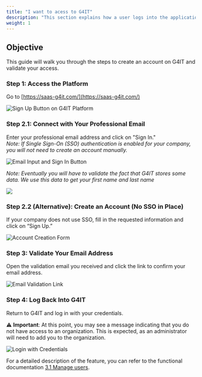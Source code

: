 ```yaml
---
title: "I want to acess to G4IT"
description: "This section explains how a user logs into the application for the first time."
weight: 1
---
```


## Objective

This guide will walk you through the steps to create an account on G4IT and validate your access.

### Step 1: Access the Platform

Go to [https://saas-g4it.com/](https://saas-g4it.com/)

![Sign Up Button on G4IT Platform](../images/1_First_Login_Step1.png "Click the 'Sign Up' button on the G4IT homepage")

### Step 2.1: Connect with Your Professional Email

Enter your professional email address and click on "Sign In."  
*Note: If Single Sign-On (SSO) authentication is enabled for your company, you will not need to create an account
manually.*

![Email Input and Sign In Button](../images/1_First_Login_Step2.png "Enter your professional email address and click 'Sign In'")

*Note: Eventually you will have to validate the fact that G4IT stores some data. We use this data to get your first name
and last name*

![](../images/1_First_Login_Step2.2.jpeg)

### Step 2.2 (Alternative): Create an Account (No SSO in Place)

If your company does not use SSO, fill in the requested information and click on “Sign Up.”

![Account Creation Form](../images/1_First_Login_Step3.png "Fill in the required information and click 'Sign Up'")

### Step 3: Validate Your Email Address

Open the validation email you received and click the link to confirm your email address.

![Email Validation Link](../images/1_First_Login_Step4.png "Click the link in the email to validate your address")

### Step 4: Log Back Into G4IT

Return to G4IT and log in with your credentials.

⚠ **Important**: At this point, you may see a message indicating that you do not have access to an organization. This is
expected, as an administrator will need to add you to the organization.

![Login with Credentials](../images/1_First_Login_Step5.png "Login with your credentials and note the 'no access to organization' message")

For a detailed description of the feature, you can refer to the functional
documentation [3.1 Manage users](../../../../2-functional-documentation/use_cases/uc_administration/uc_administration_manage_users/_index.md).
